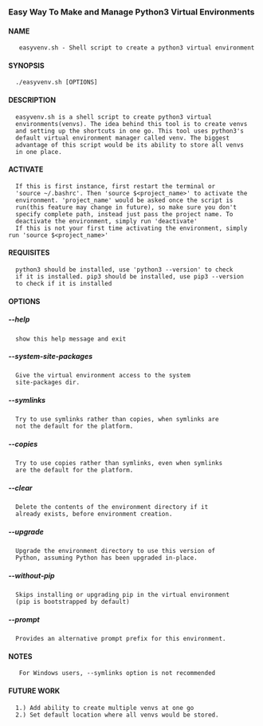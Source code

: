 ### Easy Way To Make and Manage Python3 Virtual Environments
#### NAME
       easyvenv.sh - Shell script to create a python3 virtual environment

#### SYNOPSIS
      ./easyvenv.sh [OPTIONS]

#### DESCRIPTION
      easyvenv.sh is a shell script to create python3 virtual
      environments(venvs). The idea behind this tool is to create venvs
      and setting up the shortcuts in one go. This tool uses python3's
      default virtual environment manager called venv. The biggest
      advantage of this script would be its ability to store all venvs
      in one place.

#### ACTIVATE
      If this is first instance, first restart the terminal or
      'source ~/.bashrc'. Then 'source $<project_name>' to activate the
      environment. 'project_name' would be asked once the script is
      run(this feature may change in future), so make sure you don't
      specify complete path, instead just pass the project name. To
      deactivate the environment, simply run 'deactivate'
      If this is not your first time activating the environment, simply run 'source $<project_name>'

#### REQUISITES
      python3 should be installed, use 'python3 --version' to check
      if it is installed. pip3 should be installed, use pip3 --version
      to check if it is installed

#### OPTIONS

#####  --help
      show this help message and exit

#####  --system-site-packages
      Give the virtual environment access to the system
      site-packages dir.

#####  --symlinks
      Try to use symlinks rather than copies, when symlinks are
      not the default for the platform.

#####  --copies
      Try to use copies rather than symlinks, even when symlinks
      are the default for the platform.

#####  --clear
      Delete the contents of the environment directory if it
      already exists, before environment creation.

#####  --upgrade
      Upgrade the environment directory to use this version of
      Python, assuming Python has been upgraded in-place.

#####  --without-pip
      Skips installing or upgrading pip in the virtual environment
      (pip is bootstrapped by default)

#####  --prompt
      Provides an alternative prompt prefix for this environment.

#### NOTES
       For Windows users, --symlinks option is not recommended

#### FUTURE WORK
      1.) Add ability to create multiple venvs at one go
      2.) Set default location where all venvs would be stored.
